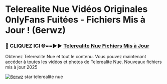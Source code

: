 # Telerealite Nue Vidéos Originales 0nlyFans Fuitées - Fichiers Mis à Jour ! (6erwz)

<h3>🔴 CLIQUEZ ICI 🌐==►► <a href="https://tinyurl.com/2pmr4ezf" rel="nofollow">Telerealite Nue Fichiers Mis à Jour</a></h3>

Obtenez Telerealite Nue et tout le contenu. Vous pouvez maintenant accéder à toutes les vidéos et photos de Telerealite Nue. Nouveaux fichiers mis à jour 2025

[![6erwz](https://i.imgur.com/6SNvagu.gif)](https://tinyurl.com/2pmr4ezf)
star telerealite nue